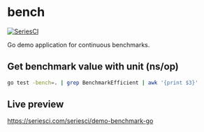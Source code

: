 
# bench

[![SeriesCI](https://seriesci.com/seriesci/bench/series/master/benchmark.svg)](https://seriesci.com/seriesci/bench/series/master/benchmark)

Go demo application for continuous benchmarks.

## Get benchmark value with unit (ns/op)

```bash
go test -bench=. | grep BenchmarkEfficient | awk '{print $3}'
```

## Live preview

https://seriesci.com/seriesci/demo-benchmark-go
